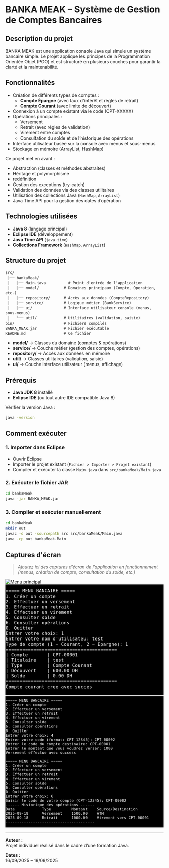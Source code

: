# BANKA MEAK – Système de Gestion de Comptes Bancaires

## Description du projet

BANKA MEAK est une application console Java qui simule un système bancaire simple. Le projet applique les principes de la Programmation Orientée Objet (POO) et est structuré en plusieurs couches pour garantir la clarté et la maintenabilité.

## Fonctionnalités

- Création de différents types de comptes :
  - **Compte Épargne** (avec taux d'intérêt et règles de retrait)
  - **Compte Courant** (avec limite de découvert)
- Connexion à un compte existant via le code (CPT-XXXXX)
- Opérations principales :
  - Versement
  - Retrait (avec règles de validation)
  - Virement entre comptes
  - Consultation du solde et de l’historique des opérations
- Interface utilisateur basée sur la console avec menus et sous-menus
- Stockage en mémoire (ArrayList, HashMap)

Ce projet met en avant :

- Abstraction (classes et méthodes abstraites)
- Héritage et polymorphisme
- redéfinition
- Gestion des exceptions (try-catch)
- Validation des données via des classes utilitaires
- Utilisation des collections Java (`HashMap`, `ArrayList`)
- Java Time API pour la gestion des dates d’opération

## Technologies utilisées

- **Java 8** (langage principal)
- **Eclipse IDE** (développement)
- **Java Time API** (`java.time`)
- **Collections Framework** (`HashMap`, `ArrayList`)

## Structure du projet

```
src/
 ├── bankaMeak/
 |   ├── Main.java          # Point d'entrée de l'application    
 │   ├── model/           # Domaines principaux (Compte, Operation, etc.)
 │   ├── repository/      # Accès aux données (CompteRepository)
 │   ├── service/         # Logique métier (BankService)
 │   ├── ui/              # Interface utilisateur console (menus, sous-menus)
 │   └── util/            # Utilitaires (validation, saisie)
bin/                      # Fichiers compilés
BANKA_MEAK.jar            # Fichier exécutable
README.md                 # Ce fichier
```

- **model/** → Classes du domaine (comptes & opérations)
- **service/** → Couche métier (gestion des comptes, opérations)
- **repository/** → Accès aux données en mémoire
- **util/** → Classes utilitaires (validation, saisie)
- **ui/** → Couche interface utilisateur (menus, affichage)

## Prérequis

- **Java JDK 8** installé
- **Eclipse IDE** (ou tout autre IDE compatible Java 8)

Vérifier la version Java :
```bash
java -version
```

## Comment exécuter

### 1. Importer dans Eclipse

- Ouvrir Eclipse
- Importer le projet existant (`Fichier > Importer > Projet existant`)
- Compiler et exécuter la classe `Main.java` dans `src/bankaMeak/Main.java`

### 2. Exécuter le fichier JAR

```bash
cd bankaMeak
java -jar BANKA_MEAK.jar
```

### 3. Compiler et exécuter manuellement

```bash
cd bankaMeak
mkdir out
javac -d out -sourcepath src src/bankaMeak/Main.java
java -cp out bankaMeak.Main
```

## Captures d'écran

> *Ajoutez ici des captures d’écran de l’application en fonctionnement (menus, création de compte, consultation du solde, etc.)*

![Menu principal](screenshots/menu_principal.png)
![Création de compte](screenshots/creation_compte.png)
![Historique des opérations](screenshots/historique_operations.png)

---

**Auteur :**  
Projet individuel réalisé dans le cadre d’une formation Java.

**Dates :**  
16/09/2025 – 19/09/2025
